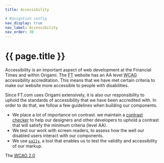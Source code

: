 ```yaml
---
title: Accessibility

# Navigation config
nav_display: true
nav_label: Accessibility
nav_order: 30
---
```


# {{ page.title }}

Accessibility is an important aspect of web development at the Financial Times and within Origami. The <abbr title="Financial Times">FT</abbr> website has an AA level <abbr title="Web Content Accessibility Guidelines">WCAG</abbr> accessibility accreditation. This means that we have met certain criteria to make our website more accessible to people with disabilities.

Since FT.com uses Origami extensively, it is also our responsibility to uphold the standards of accessibility that we have been accredited with. In order to do that, we follow a few guidelines when building our components.

- We place a lot of importance on contrast. we maintain a [contrast checker](#todo) to help our designers and other developers to uphold a contrast that will satisfy the minimum criteria (level AA).
- We test our work with screen readers, to assess how the well our disabled users interact with our components.
- We use [`pa11y`](#TODO), a tool that enables us to test the validity and accessibility of our markup.


The <a href="https://www.w3.org/TR/WCAG20/" class="o-typography-link--external" target="_blank" rel="noopener"><abbr title="Web Content Accessibility Guidelines">WCAG</abbr> 2.0</a>
